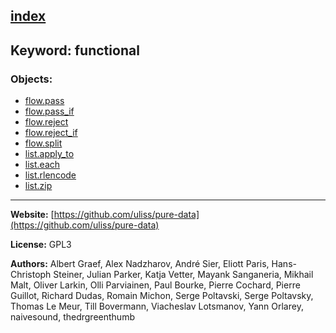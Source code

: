 [index](../index.html)
---

## Keyword: functional

### Objects:
* [flow.pass](../flow.pass.html)
* [flow.pass_if](../flow.pass_if.html)
* [flow.reject](../flow.reject.html)
* [flow.reject_if](../flow.reject_if.html)
* [flow.split](../flow.split.html)
* [list.apply_to](../list.apply_to.html)
* [list.each](../list.each.html)
* [list.rlencode](../list.rlencode.html)
* [list.zip](../list.zip.html)

---
**Website:** [https://github.com/uliss/pure-data](https://github.com/uliss/pure-data)

**License:** GPL3

**Authors:** Albert Graef, Alex Nadzharov, André Sier, Eliott Paris, Hans-Christoph Steiner, Julian Parker, Katja Vetter, Mayank Sanganeria, Mikhail Malt, Oliver Larkin, Olli Parviainen, Paul Bourke, Pierre Cochard, Pierre Guillot, Richard Dudas, Romain Michon, Serge Poltavski, Serge Poltavsky, Thomas Le Meur, Till Bovermann, Viacheslav Lotsmanov, Yann Orlarey, naivesound, thedrgreenthumb
